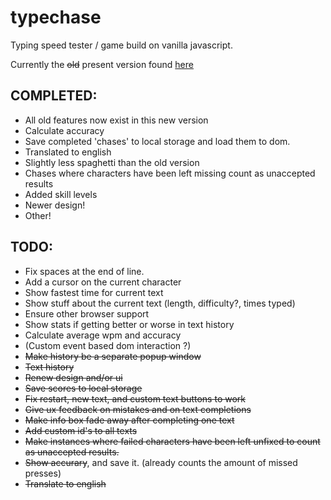 # typechase
Typing speed tester / game build on vanilla javascript.

Currently the ~~old~~ present version found [here](https://arttu.pennanen.org/sub/typechase/)

## COMPLETED:
* All old features now exist in this new version
* Calculate accuracy
* Save completed 'chases' to local storage and load them to dom.
* Translated to english
* Slightly less spaghetti than the old version
* Chases where characters have been left missing count as unaccepted results
* Added skill levels
* Newer design!
* Other!

## TODO:

* Fix spaces at the end of line.
* Add a cursor on the current character
* Show fastest time for current text
* Show stuff about the current text (length, difficulty?, times typed)
* Ensure other browser support
* Show stats if getting better or worse in text history
* Calculate average wpm and accuracy
* (Custom event based dom interaction ?)
* ~~Make history be a separate popup window~~
* ~~Text history~~
* ~~Renew design and/or ui~~
* ~~Save scores to local storage~~
* ~~Fix restart, new text, and custom text buttons to work~~
* ~~Give ux feedback on mistakes and on text completions~~ 
* ~~Make info box fade away after completing one text~~ 
* ~~Add custom id's to all texts~~
* ~~Make instances where failed characters have been left unfixed to count as unaccepted results.~~
* ~~Show accurary~~, and save it. (already counts the amount of missed presses)
* ~~Translate to english~~ 
